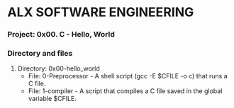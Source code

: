 # ALX SOFTWARE ENGINEERING

### Project: 0x00. C - Hello, World

### Directory and files
1. Directory: 0x00-hello_world
   - File: 0-Preprocessor - A shell script (gcc -E $CFILE -o c) that runs a C file.
   - File: 1-compiler - A script that compiles a C file saved in the global variable $CFILE.